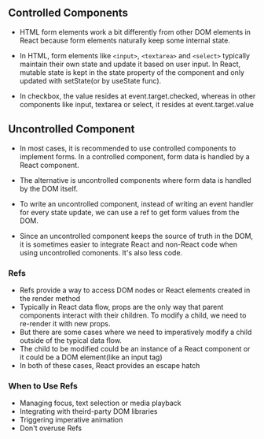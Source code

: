 ## Controlled Components

- HTML form elements work a bit differently from other DOM elements in React because form elements naturally keep some internal state.
- In HTML, form elements like `<input>`, `<textarea>` and `<select>` typically maintain their own state and update it based on user input. In React, mutable state is kept in the state property of the component and only updated with setState(or by useState func).

- In checkbox, the value resides at event.target.checked, whereas in other components like input, textarea or select, it resides at event.target.value


## Uncontrolled Component
- In most cases, it is recommended to use controlled components to implement forms. In a controlled component, form data is handled by a React component.
- The alternative is uncontrolled components where form data is handled by the DOM itself.

- To write an uncontrolled component, instead of writing an event handler for every state update, we can use a ref to get form values from the DOM.
- Since an uncontrolled component keeps the source of truth in the DOM, it is sometimes easier to integrate React and non-React code when using uncontrolled comonents. It's also less code.


### Refs
- Refs provide a way to access DOM nodes or React elements created in the render method
- Typically in React data flow, props are the only way that parent components interact with their children. To modify a child, we need to re-render it with new props.
- But there are some cases where we need to imperatively modify a child outside of the typical data flow.
- The child to be modified could be an instance of a React component or it could be a DOM element(like an input tag)
- In both of these cases, React provides an escape hatch

### When to Use Refs
- Managing focus, text selection or media playback
- Integrating with theird-party DOM libraries
- Triggering imperative animation
- Don't overuse Refs




